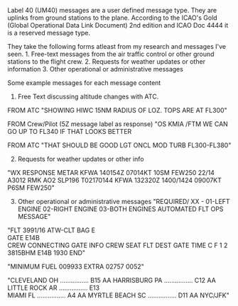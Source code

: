 Label 40 (UM40) messages are a user defined message type. They are uplinks from ground stations to the plane. According to the ICAO's Gold (Global Operational Data Link Document) 2nd edition and ICAO Doc 4444 it is a reserved message type.

They take the following forms atleast from my research and messages I've seen. 
    1. Free-text messages from the air traffic control or other ground stations to the flight crew.
    2. Requests for weather updates or other information
    3. Other operational or administrative messages

Some example messages for each message content
1. Free Text discussing altitude changes with ATC.

FROM ATC
"SHOWING HIWC 15NM RADIUS
OF LOZ. 
TOPS ARE AT FL300"

FROM Crew/Pilot (5Z message label as response)
"OS KMIA /FTM
WE CAN GO UP TO FL340
IF THAT LOOKS BETTER

FROM ATC
"THAT SHOULD BE GOOD
LGT ONCL MOD TURB 
FL300-FL380"

2. Requests for weather updates or other info

"WX RESPONSE
METAR 
KFWA 140154Z 07014KT 10SM FEW250 22/14 A3012 RMK AO2 SLP196 T02170144
KFWA 132320Z 1400/1424 09007KT P6SM FEW250"

3. Other operational or administrative messages
"REQUIRED/
XX - 01-LEFT ENGINE
     02-RIGHT ENGINE
     03-BOTH ENGINES
AUTOMATED FLT OPS MESSAGE"

"FLT 3991/16 ATW-CLT  BAG E   
GATE E14B                        
CREW CONNECTING GATE INFO
CREW SEAT FLT DEST GATE TIME
C F 1 2   3815BHM  E14B 1930
END"

 "MINIMUM FUEL 009933
 EXTRA 02757 0052"

"CLEVELAND     OH ................ B15 AA
HARRISBURG    PA ................ C12 AA
LITTLE ROCK   AR ................ E13   
MIAMI         FL ................ A4  AA
MYRTLE BEACH  SC ................ D11 AA
NYC/JFK"
